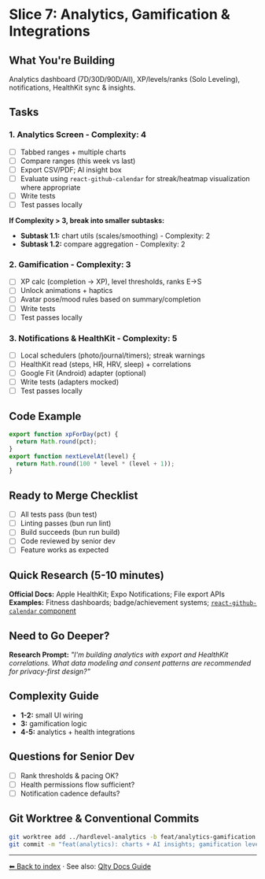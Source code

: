 # Slice 7: Analytics, Gamification & Integrations

## What You're Building

Analytics dashboard (7D/30D/90D/All), XP/levels/ranks (Solo Leveling), notifications, HealthKit sync & insights.

## Tasks

### 1. Analytics Screen - Complexity: 4

- [ ] Tabbed ranges + multiple charts
- [ ] Compare ranges (this week vs last)
- [ ] Export CSV/PDF; AI insight box
- [ ] Evaluate using `react-github-calendar` for streak/heatmap visualization where appropriate
- [ ] Write tests
- [ ] Test passes locally

**If Complexity > 3, break into smaller subtasks:**

- **Subtask 1.1:** chart utils (scales/smoothing) - Complexity: 2
- **Subtask 1.2:** compare aggregation - Complexity: 2

### 2. Gamification - Complexity: 3

- [ ] XP calc (completion → XP), level thresholds, ranks E→S
- [ ] Unlock animations + haptics
- [ ] Avatar pose/mood rules based on summary/completion
- [ ] Write tests
- [ ] Test passes locally

### 3. Notifications & HealthKit - Complexity: 5

- [ ] Local schedulers (photo/journal/timers); streak warnings
- [ ] HealthKit read (steps, HR, HRV, sleep) + correlations
- [ ] Google Fit (Android) adapter (optional)
- [ ] Write tests (adapters mocked)
- [ ] Test passes locally

## Code Example

```javascript
export function xpForDay(pct) {
  return Math.round(pct);
}
export function nextLevelAt(level) {
  return Math.round(100 * level * (level + 1));
}
```

## Ready to Merge Checklist

- [ ] All tests pass (bun test)
- [ ] Linting passes (bun run lint)
- [ ] Build succeeds (bun run build)
- [ ] Code reviewed by senior dev
- [ ] Feature works as expected

## Quick Research (5-10 minutes)

**Official Docs:** Apple HealthKit; Expo Notifications; File export APIs  
**Examples:** Fitness dashboards; badge/achievement systems; [`react-github-calendar` component](https://grubersjoe.github.io/react-github-calendar/)

## Need to Go Deeper?

**Research Prompt:** _"I'm building analytics with export and HealthKit correlations. What data modeling and consent patterns are recommended for privacy-first design?"_

## Complexity Guide

- **1-2:** small UI wiring
- **3:** gamification logic
- **4-5:** analytics + health integrations

## Questions for Senior Dev

- [ ] Rank thresholds & pacing OK?
- [ ] Health permissions flow sufficient?
- [ ] Notification cadence defaults?

## Git Worktree & Conventional Commits

```bash
git worktree add ../hardlevel-analytics -b feat/analytics-gamification
git commit -m "feat(analytics): charts + AI insights; gamification levels; notifications; HealthKit"
```

---

[⬅ Back to index](./README.md) · See also: [Qlty Docs Guide](./qlty-docs-guide.md)
